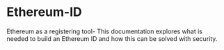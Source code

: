 # Ethereum-ID
Ethereum as a registering tool- This documentation explores what is needed to build an Ethereum ID and how this can be solved with security.
